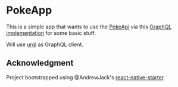 # PokeApp

This is a simple app that wants to use the [PokeApi](https://pokeapi.co/) via this [GraphQL implementation](https://github.com/lucasbento/graphql-pokemon) for some basic stuff.

Will use [urql]() as GraphQL client.

## Acknowledgment

Project bootstrapped using @AndrewJack's [react-native-starter](https://github.com/AndrewJack/react-native-starter).
